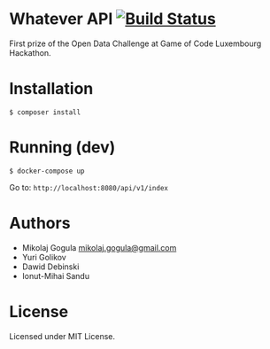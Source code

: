# Whatever API [![Build Status](https://travis-ci.com/gogus/hackathon.svg?token=aZFnXTyVrAijqxxMAS3r&branch=master)](https://travis-ci.com/gogus/hackathon)

First prize of the Open Data Challenge at Game of Code Luxembourg Hackathon.

# Installation

```
$ composer install
```

# Running (dev)

```
$ docker-compose up
```

Go to: `http://localhost:8080/api/v1/index`

# Authors

- Mikolaj Gogula <mikolaj.gogula@gmail.com>
- Yuri Golikov
- Dawid Debinski
- Ionut-Mihai Sandu

# License

Licensed under MIT License.
